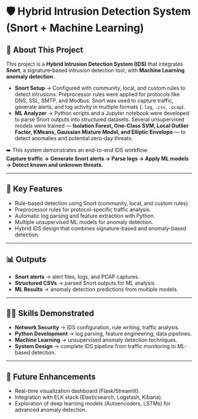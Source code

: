 # 🛡️ Hybrid Intrusion Detection System (Snort + Machine Learning)

## 📖 About This Project
This project is a **Hybrid Intrusion Detection System (IDS)** that integrates **Snort**, a signature-based intrusion detection tool, with **Machine Learning anomaly detection**.  

- **Snort Setup** → Configured with community, local, and custom rules to detect intrusions. Preprocessor rules were applied for protocols like DNS, SSL, SMTP, and Modbus. Snort was used to capture traffic, generate alerts, and log activity in multiple formats (`.log`, `.csv`, `.pcap`).  
- **ML Analyzer** → Python scripts and a Jupyter notebook were developed to parse Snort outputs into structured datasets. Several unsupervised models were trained — **Isolation Forest, One-Class SVM, Local Outlier Factor, KMeans, Gaussian Mixture Model, and Elliptic Envelope** — to detect anomalies and potential zero-day threats.  

➡️ This system demonstrates an end-to-end IDS workflow:  
**Capture traffic → Generate Snort alerts → Parse logs → Apply ML models → Detect known and unknown threats.**

---

## 🚀 Key Features
- Rule-based detection using Snort (community, local, and custom rules).  
- Preprocessor rules for protocol-specific traffic analysis.  
- Automatic log parsing and feature extraction with Python.  
- Multiple unsupervised ML models for anomaly detection.  
- Hybrid IDS design that combines signature-based and anomaly-based detection.  

---

## 📊 Outputs
- **Snort alerts** → alert files, logs, and PCAP captures.  
- **Structured CSVs** → parsed Snort outputs for ML analysis.  
- **ML Results** → anomaly detection predictions from multiple models.  

---

## 🧑‍💻 Skills Demonstrated
- **Network Security** → IDS configuration, rule writing, traffic analysis.  
- **Python Development** → log parsing, feature engineering, data pipelines.  
- **Machine Learning** → unsupervised anomaly detection techniques.  
- **System Design** → complete IDS pipeline from traffic monitoring to ML-based detection.  

---

## 📌 Future Enhancements
- Real-time visualization dashboard (Flask/Streamlit).  
- Integration with ELK stack (Elasticsearch, Logstash, Kibana).  
- Exploration of deep learning models (Autoencoders, LSTMs) for advanced anomaly detection.  
